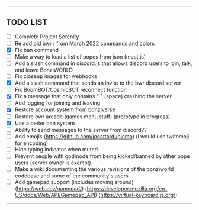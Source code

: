 <hr>

## TODO LIST
- [ ] Complete Project Serenity
- [ ] Re add old bwr+ from March 2022 commands and colors
- [x] Fix ban command
- [ ] Make a way to load a list of popes from json (meat.js)
- [ ] Add a slash command in discord.js that allows discord users to join, talk, and leave BonziWORLD
- [ ] Fix closeup images for webhooks
- [x] Add a slash command that sends an invite to the bwr discord server
- [ ] Fix BoomBOT/CosmicBOT reconnect function
- [x] Fix a message that only contains " " (space) crashing the server
- [ ] Add logging for joining and leaving
- [x] Restore account system from bonziverse
- [ ] Restore bwr arcade (games menu stuff) (prototype in progress)
- [x] Use a better ban system
- [ ] Ability to send messages to the server from discord??
- [ ] Add emojis (https://github.com/joeattardi/picmo) (i would use twitemoji for encoding)
- [ ] Hide typing indicator when muted
- [ ] Prevent people with godmode from being kicked/banned by other pope users (server owner is exempt)
- [ ] Make a wiki documenting the various revisions of the bonziworld codebase and some of the community's users
- [ ] Add gamepad support (includes moving around) (https://web.dev/gamepad/) (https://developer.mozilla.org/en-US/docs/Web/API/Gamepad_API) (https://virtual-keyboard.js.org/)

<hr>
